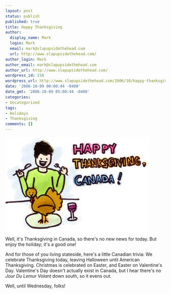 ```yaml
---
layout: post
status: publish
published: true
title: Happy Thanksgiving
author:
  display_name: Mark
  login: Mark
  email: mark@slapupsidethehead.com
  url: http://www.slapupsidethehead.com/
author_login: Mark
author_email: mark@slapupsidethehead.com
author_url: http://www.slapupsidethehead.com/
wordpress_id: 210
wordpress_url: http://www.slapupsidethehead.com/2006/10/happy-thanksgiving/
date: '2006-10-09 00:00:44 -0400'
date_gmt: '2006-10-09 05:00:44 -0400'
categories:
- Uncategorized
tags:
- Holidays
- Thanksgiving
comments: []
---
```

![Happy Thanksgiving](/wp-content/media/2006/10/happy_thanksgiving.jpg)

Well, it's Thanksgiving in Canada, so there's no new news for today. But enjoy the holiday; it's a good one!

And for those of you living stateside, here's a little Canadian trivia: We celebrate Thanksgiving today, leaving Halloween until American Thanksgiving. Christmas is celebrated on Easter, and Easter on Valentine's Day. Valentine's Day doesn't actually exist in Canada, but I hear there's no _Jour Du Lemur Volant_ down south, so it evens out.

Well, until Wednesday, folks!

